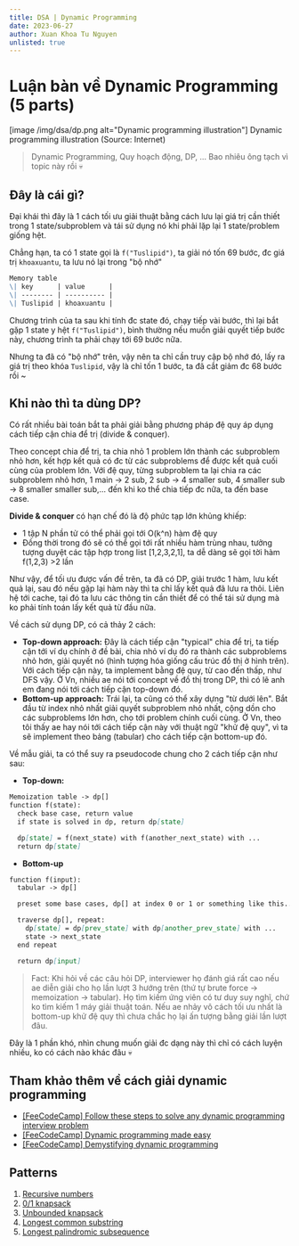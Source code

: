 ```yaml
---
title: DSA | Dynamic Programming
date: 2023-06-27
author: Xuan Khoa Tu Nguyen
unlisted: true
---
```


# Luận bàn về Dynamic Programming (5 parts)

[image /img/dsa/dp.png alt="Dynamic programming illustration"]
    Dynamic programming illustration (Source: Internet)

> Dynamic Programming, Quy hoạch động, DP, ... Bao nhiêu ông tạch vì topic này rồi 💀

## Đây là cái gì?

Đại khái thì đây là 1 cách tối ưu giải thuật bằng cách lưu lại giá trị cần thiết trong 1
state/subproblem và tái sử dụng nó khi phải lặp lại 1 state/problem giống hệt.

Chẳng hạn, ta có 1 state gọi là `f("Tuslipid")`, ta giải nó tốn 69 bước, đc giá trị `khoaxuantu`,
ta lưu nó lại trong "bộ nhớ"

```md
Memory table
\| key      | value      |
\| -------- | ---------- |
\| Tuslipid | khoaxuantu |
```

Chương trình của ta sau khi tính đc state đó, chạy tiếp vài bước, thì lại bắt gặp 1 state y hệt
`f("Tuslipid")`, bình thường nếu muốn giải quyết tiếp bước này, chương trình ta phải chạy tới 69
bước nữa.

Nhưng ta đã có "bộ nhớ" trên, vậy nên ta chỉ cần truy cập bộ nhớ đó, lấy ra giá trị theo
khóa `Tuslipid`, vậy là chỉ tốn 1 bước, ta đã cắt giảm đc 68 bước rồi ~

## Khi nào thì ta dùng DP?

Có rất nhiều bài toán bắt ta phải giải bằng phương pháp đệ quy áp dụng cách tiếp cận chia để trị
(divide & conquer).

Theo concept chia để trị, ta chia nhỏ 1 problem lớn thành các subproblem nhỏ hơn, kết hợp kết quả có
đc từ các subproblems để được kết quả cuối cùng của problem lớn. Với đệ quy, từng subproblem ta lại
chia ra các subproblem nhỏ hơn, 1 main -> 2 sub, 2 sub -> 4 smaller sub, 4 smaller sub -> 8 smaller
smaller sub,... đến khi ko thể chia tiếp đc nữa, ta đến base case.

**Divide & conquer** có hạn chế đó là độ phức tạp lớn khủng khiếp:

- 1 tập N phần tử có thể phải gọi tới O(k^n) hàm đệ quy
- Đồng thời trong đó sẽ có thể gọi tới rất nhiều hàm trùng nhau, tưởng tượng duyệt các tập hợp trong
list [1,2,3,2,1], ta dễ dàng sẽ gọi tời hàm f(1,2,3) >2 lần

Như vậy, để tối ưu được vấn đề trên, ta đã có DP, giải trước 1 hàm, lưu kết quả lại, sau đó nếu gặp
lại hàm này thì ta chỉ lấy kết quả đã lưu ra thôi. Liên hệ tới cache, tại đó ta lưu các thông tin
cần thiết để có thể tái sử dụng mà ko phải tính toán lấy kết quả từ đầu nữa.

Về cách sử dụng DP, có cả thảy 2 cách:

- **Top-down approach:** Đây là cách tiếp cận "typical" chia để trị, ta tiếp cận tới ví dụ chính ở
đề bài, chia nhỏ ví dụ đó ra thành các subproblems nhỏ hơn, giải quyết nó (hình tượng hóa giống cấu
trúc đồ thị ở hình trên). Với cách tiếp cận này, ta implement bằng đệ quy, từ cao đến thấp, như DFS
vậy. Ở Vn, nhiều ae nói tới concept về đồ thị trong DP, thì có lẽ anh em đang nói tới cách tiếp cận
top-down đó.
- **Bottom-up approach:** Trái lại, ta cũng có thể xây dựng "từ dưới lên". Bắt đầu từ index nhỏ nhất
giải quyết subproblem nhỏ nhất, cộng dồn cho các subproblems lớn hơn, cho tới problem chính cuối
cùng. Ở Vn, theo tôi thấy ae hay nói tới cách tiếp cận này với thuật ngữ "khử đệ quy", vì ta sẽ
implement theo bảng (tabular) cho cách tiếp cận bottom-up đó.

Về mẫu giải, ta có thể suy ra pseudocode chung cho 2 cách tiếp cận như sau:

- **Top-down:**

```md
Memoization table -> dp[]
function f(state):
  check base case, return value
  if state is solved in dp, return dp[state]

  dp[state] = f(next_state) with f(another_next_state) with ...
  return dp[state]
```

- **Bottom-up**

```md
function f(input):
  tabular -> dp[]

  preset some base cases, dp[] at index 0 or 1 or something like this...

  traverse dp[], repeat:
    dp[state] = dp[prev_state] with dp[another_prev_state] with ...
    state -> next_state
  end repeat

  return dp[input]
```

> Fact: Khi hỏi về các câu hỏi DP, interviewer họ đánh giá rất cao nếu ae diễn giải cho họ lần lượt
> 3 hướng trên (thứ tự brute force -> memoization -> tabular). Họ tìm kiếm ứng viên có tư duy suy
> nghĩ, chứ ko tìm kiếm 1 máy giải thuật toán. Nếu ae nhảy vô cách tối ưu nhất là bottom-up khử đệ
> quy thì chưa chắc họ lại ấn tượng bằng giải lần lượt đâu.

Đây là 1 phần khó, nhìn chung muốn giải đc dạng này thì chỉ có cách luyện nhiều, ko có cách nào khác đâu 💀

## Tham khảo thêm về cách giải dynamic programming

- [[FeeCodeCamp] Follow these steps to solve any dynamic programming interview problem](https://www.freecodecamp.org/news/follow-these-steps-to-solve-any-dynamic-programming-interview-problem-cc98e508cd0e)
- [[FeeCodeCamp] Dynamic programming made easy](https://www.freecodecamp.org/news/dynamic-programming-made-easy)
- [[FeeCodeCamp] Demystifying dynamic programming](https://www.freecodecamp.org/news/demystifying-dynamic-programming-3efafb8d4296/)

## Patterns

1. [Recursive numbers](/dsa/dynamic-programming/recursive-numbers)
2. [0/1 knapsack](/dsa/dynamic-programming/0-1-knapsack)
3. [Unbounded knapsack](/dsa/dynamic-programming/unbounded-knapsack)
4. [Longest common substring](/dsa/dynamic-programming/longest-common-substring)
5. [Longest palindromic subsequence](/dsa/dynamic-programming/palindromic-subsequence)
